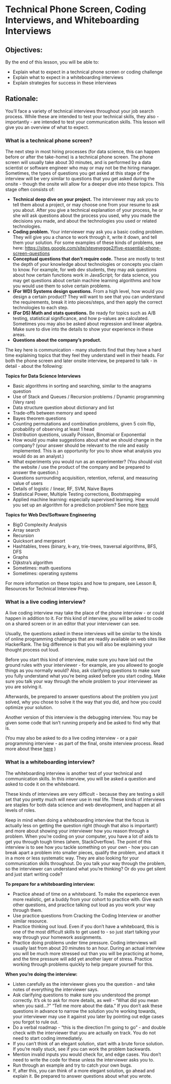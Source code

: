 # Technical Phone Screen, Coding Interviews, and Whiteboarding Interviews

## Objectives: 
By the end of this lesson, you will be able to:
 - Explain what to expect in a technical phone screen or coding challenge
 - Explain what to expect in a whiteboarding interviews
 - Explain strategies for success in these interviews

## Rationale: 
You’ll face a variety of technical interviews throughout your job search process. While these are intended to test your technical skills, they also - importantly - are intended to test your communication skills. This lesson will give you an overview of what to expect.

### What is a technical phone screen?

The next step in most hiring processes (for data science, this can happen before or after the take-home) is a technical phone screen. The phone screen will usually take about 30 minutes, and is performed by a data scientist or software engineer who may or may not be the hiring manager. Sometimes, the types of questions you get asked at this stage of the interview will be very similar to questions that you get asked during the onsite - though the onsite will allow for a deeper dive into these topics. This stage often consists of:

* **Technical deep dive on your project.** The interviewer may ask you to tell them about a project, or may choose one from your resume to ask you about. After you give a technical explanation of your process, he or she will ask questions about the process you used, why you made the decisions you made, and about the technologies you used or related technologies. 
* **Coding problem.** Your interviewer may ask you a basic coding problem. They will give you a chance to work through it, write it down, and tell them your solution. For some examples of these kinds of problems, see here: https://sites.google.com/site/steveyegge2/five-essential-phone-screen-questions
* **Conceptual questions that don’t require code.** These are mostly to test the depth of your knowledge about technologies or concepts you claim to know. For example, for web dev students, they may ask questions about how certain functions work in JavaScript; for data science, you may get questions about certain machine learning algorithms and how you would use them to solve certain problems.
* **(For WD) Systems design questions.** From a high level, how would you design a certain product? They will want to see that you can understand the requirements, break it into pieces/steps, and then apply the correct technologies to each step.
* **(For DS) Math and stats questions.** Be ready for topics such as A/B testing, statistical significance, and how p-values are calculated. Sometimes you may also be asked about regression and linear algebra. Make sure to dive into the details to show your experience in these areas.
* **Questions about the company’s product.**

The key here is communication - many students find that they have a hard time explaining topics that they feel they understand well in their heads. For both the phone screen and later onsite interview, be prepared to talk - in detail - about the following:

**Topics for Data Science Interviews**

* Basic algorithms in sorting and searching, similar to the anagrams question
* Use of Stack and Queues / Recursion problems / Dynamic programming (Very rare)
* Data structure question about dictionary and list
* Trade-offs between memory and speed
* Bayes theorem questions
* Counting permutations and combination problems, given 5 coin flip, probability of observing at least 1 head
* Distribution questions, usually Poisson, Binomial or Exponential
* How would you make suggestions about what we should change in the company? (your answer should be relevant to the role and easily implemented. This is an opportunity for you to show what analysis you would do as an analyst.)
* What experiments you would run as an experimenter? (You should visit the website / use the product of the company and be prepared to answer the question.)
* Questions surrounding acquisition, retention, referral, and measuring value of users
* Details of logistic / linear, RF, SVM, Naive Bayes
* Statistical Power, Multiple Testing corrections, Bootstrapping
* Applied machine learning: especially supervised learning. How would you set up an algorithm for a prediction problem? See more [here](https://alyaabbott.wordpress.com/2014/10/01/how-to-ace-a-data-science-interview/)

**Topics for Web Dev/Software Engineering**

* BigO Complexity Analysis
* Array search
* Recursion
* Quicksort and mergesort
* Hashtables, trees (binary, k-ary, trie-trees, traversal algorithms, BFS, DFS
* Graphs
* Dijkstra’s algorithm
* Sometimes: math questions
* Sometimes: operating systems

For more information on these topics and how to prepare, see Lesson 8, Resources for Technical Interview Prep.


### What is a live coding interview?

A live coding interview may take the place of the phone interview - or could happen in addition to it. For this kind of interview, you will be asked to code on a shared screen or in an editor that your interviewer can see. 

Usually, the questions asked in these interviews will be similar to the kinds of online programming challenges that are readily available on web sites like HackerRank. The big difference is that you will also be explaining your thought process out loud. 

Before you start this kind of interview, make sure you have laid out the ground rules with your interviewer - for example, are you allowed to google things as you normally would? Also, ask clarifying questions to make sure you fully understand what you’re being asked before you start coding. Make sure you talk your way through the whole problem to your interviewer as you are solving it.

Afterwards, be prepared to answer questions about the problem you just solved, why you chose to solve it the way that you did, and how you could optimize your solution. 

Another version of this interview is the debugging interview. You may be given some code that isn’t running properly and be asked to find why that is. 

(You may also be asked to do a live coding interview - or a pair programming interview - as part of the final, onsite interview process. Read more about these [here](https://vampwillow.wordpress.com/2014/07/23/hacking-thoughtworks-recruitment-part-3-pairing-interview/) )


### What is a whiteboarding interview?

The whiteboarding interview is another test of your technical and communication skills. In this interview, you will be asked a question and asked to code it on the whiteboard. 

These kinds of interviews are very difficult - because they are testing a skill set that you pretty much will never use in real life. These kinds of interviews are staples for both data science and web development, and happen at all levels of roles. 

Keep in mind when doing a whiteboarding interview that the focus is actually less on getting the question right (though that also is important!) and more about showing your interviewer how you reason through a problem. When you’re coding on your computer, you have a lot of aids to get you through tough times (ahem, StackOverflow). The point of this interview is to see how you tackle something on your own - how you can break apart a problem into smaller pieces, qualify the problem, and attack it in a more or less systematic way. They are also looking for your communication skills throughout. Do you talk your way through the problem, so the interviewer can understand what you’re thinking? Or do you get silent and just start writing code?

**To prepare for a whiteboarding interview:**

* Practice ahead of time on a whiteboard. To make the experience even more realistic, get a buddy from your cohort to practice with. Give each other questions, and practice talking out loud as you work your way through them. 
* Use practice questions from Cracking the Coding Interview or another similar resource.
* Practice thinking out loud. Even if you don’t have a whiteboard, this is one of the most difficult skills to get used to - so just start talking your way through your homework assignments. 
* Practice doing problems under time pressure. Coding interviews will usually last from about 20 minutes to an hour. During an actual interview you will be much more stressed out than you will be practicing at home, and the time pressure will add yet another layer of stress. Practice working through problems quickly to help prepare yourself for this.

**When you’re doing the interview:**

* Listen carefully as the interviewer gives you the question - and take notes of everything the interviewer says.
* Ask clarifying questions to make sure you understood the prompt correctly. It’s ok to ask for more details, as well - “What did you mean when you said…?” “Tell me more about the data.” If you don’t ask these questions in advance to narrow the solution you’re working towards, your interviewer may use it against you later by pointing out edge cases you forgot to rule out.
* Do a verbal roadmap - “this is the direction I’m going to go” - and double check with the interviewer that you are actually on track. You do not need to start coding immediately.
* If you can’t think of an elegant solution, start with a brute force solution. If you’re really stuck, see if you can work the problem backwards.
* Mention invalid inputs you would check for, and edge cases. You don’t need to write the code for these unless the interviewer asks you to. 
* Run through an example and try to catch your own bugs.
* If, after this, you can think of a more elegant solution, go ahead and explain it. Be prepared to answer questions about what you wrote. 



